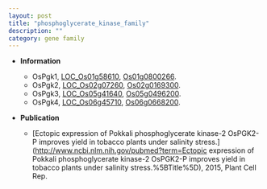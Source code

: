 ```yaml
---
layout: post
title: "phosphoglycerate_kinase_family"
description: ""
category: gene family
---
```


* **Information**  
    + OsPgk1, [LOC_Os01g58610](http://rice.uga.edu/cgi-bin/ORF_infopage.cgi?orf=LOC_Os01g58610), [Os01g0800266](https://rapdb.dna.affrc.go.jp/locus/?name=Os01g0800266).
    + OsPgk2, [LOC_Os02g07260](http://rice.uga.edu/cgi-bin/ORF_infopage.cgi?orf=LOC_Os02g07260), [Os02g0169300](https://rapdb.dna.affrc.go.jp/locus/?name=Os02g0169300).
    + OsPgk3, [LOC_Os05g41640](http://rice.uga.edu/cgi-bin/ORF_infopage.cgi?orf=LOC_Os05g41640), [Os05g0496200](https://rapdb.dna.affrc.go.jp/locus/?name=Os05g0496200).
    + OsPgk4, [LOC_Os06g45710](http://rice.uga.edu/cgi-bin/ORF_infopage.cgi?orf=LOC_Os06g45710), [Os06g0668200](https://rapdb.dna.affrc.go.jp/locus/?name=Os06g0668200).

* **Publication**  
    + [Ectopic expression of Pokkali phosphoglycerate kinase-2 OsPGK2-P improves yield in tobacco plants under salinity stress.](http://www.ncbi.nlm.nih.gov/pubmed?term=Ectopic expression of Pokkali phosphoglycerate kinase-2 OsPGK2-P improves yield in tobacco plants under salinity stress.%5BTitle%5D), 2015, Plant Cell Rep.


